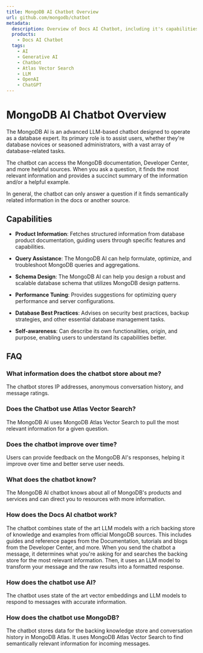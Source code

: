 ```yaml
---
title: MongoDB AI Chatbot Overview
url: github.com/mongodb/chatbot
metadata:
  description: Overview of Docs AI Chatbot, including it's capabilities and how it's built
  products:
    - Docs AI Chatbot
  tags:
    - AI
    - Generative AI
    - Chatbot
    - Atlas Vector Search
    - LLM
    - OpenAI
    - ChatGPT
---
```


# MongoDB AI Chatbot Overview

The MongoDB AI is an advanced LLM-based chatbot designed to operate as a
database expert. Its primary role is to assist users, whether they're database
novices or seasoned administrators, with a vast array of database-related tasks.

The chatbot can access the MongoDB documentation, Developer Center, and more
helpful sources. When you ask a question, it finds the most relevant information
and provides a succinct summary of the information and/or a helpful example.

In general, the chatbot can only answer a question if it finds semantically
related information in the docs or another source.

## Capabilities

- **Product Information**: Fetches structured information from database product documentation, guiding users through specific features and capabilities.

- **Query Assistance**: The MongoDB AI can help formulate, optimize, and troubleshoot MongoDB queries and aggregations.

- **Schema Design**: The MongoDB AI can help you design a robust and scalable database schema that utilizes MongoDB design patterns.

- **Performance Tuning**: Provides suggestions for optimizing query performance and server configurations.

- **Database Best Practices**: Advises on security best practices, backup strategies, and other essential database management tasks.

- **Self-awareness**: Can describe its own functionalities, origin, and purpose, enabling users to understand its capabilities better.

## FAQ

### What information does the chatbot store about me?

The chatbot stores IP addresses, anonymous conversation history, and message ratings.

### Does the Chatbot use Atlas Vector Search?

The MongoDB AI uses MongoDB Atlas Vector Search to pull the most relevant information for a given question.

### Does the chatbot improve over time?

Users can provide feedback on the MongoDB AI's responses, helping it improve over time and better serve user needs.

### What does the chatbot know?

The MongoDB AI chatbot knows about all of MongoDB's products and services and can direct you to resources with more information.

### How does the Docs AI chatbot work?

The chatbot combines state of the art LLM models with a rich backing store of knowledge and examples from official MongoDB sources. This includes guides and reference pages from the Documentation, tutorials and blogs from the Developer Center, and more. When you send the chatbot a message, it determines what you're asking for and searches the backing store for the most relevant information. Then, it uses an LLM model to transform your message and the raw results into a formatted response.

### How does the chatbot use AI?

The chatbot uses state of the art vector embeddings and LLM models to respond to messages with accurate information.

### How does the chatbot use MongoDB?

The chatbot stores data for the backing knowledge store and conversation history in MongoDB Atlas. It uses MongoDB Atlas Vector Search to find semantically relevant information for incoming messages.
